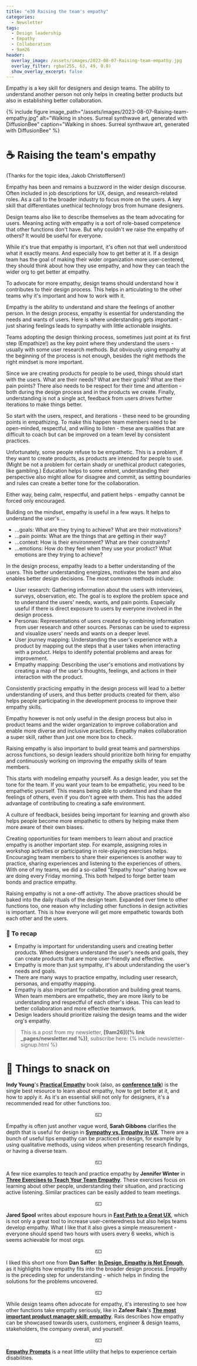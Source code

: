 ```yaml
---
title: "e30 Raising the team's empathy"
categories:
  - Newsletter
tags:
  - Design leadership
  - Empathy
  - Collaboration
  - 9am26
header:
  overlay_image: /assets/images/2023-08-07-Raising-team-empathy.jpg
  overlay_filter: rgba(255, 63, 49, 0.8)
  show_overlay_excerpt: false
---
```


Empathy is a key skill for designers and design teams. The ability to understand another person not only helps in creating better products but also in establishing better collaboration.

{% include figure image_path="/assets/images/2023-08-07-Raising-team-empathy.jpg" alt="Walking in shoes. Surreal synthwave art, generated with DiffusionBee" caption="Walking in shoes. Surreal synthwave art, generated with DiffusionBee" %}

# ☕ Raising the team's empathy

(Thanks for the topic idea, Jakob Christoffersen!)

Empathy has been and remains a buzzword in the wider design discourse. Often included in job descriptions for UX, design, and research-related roles. As a call to the broader industry to focus more on the users. A key skill that differentiates unethical technology bros from humane designers. 

Design teams also like to describe themselves as the team advocating for users. Meaning acting with empathy is a sort of role-based competence that other functions don't have. But why couldn't we raise the empathy of others? It would be useful for everyone.

While it's true that empathy is important, it's often not that well understood what it exactly means. And especially how to get better at it. If a design team has the goal of making their wider organization more user-centered, they should think about how they use empathy, and how they can teach the wider org to get better at empathy.

To advocate for more empathy, design teams should understand how it contributes to their design process. This helps in articulating to the other teams why it's important and how to work with it.

Empathy is the ability to understand and share the feelings of another person. In the design process, empathy is essential for understanding the needs and wants of users. Here is where understanding gets important - just sharing feelings leads to sympathy with little actionable insights.

Teams adopting the design thinking process, sometimes just point at its first step (Empathize!) as the key point where they understand the users - usually with some user research methods. But obviously using empathy at the beginning of the process is not enough, besides the right methods the right mindset is more important.

Since we are creating products for people to be used, things should start with the users. What are their needs? What are their goals? What are their pain points? There also needs to be respect for their time and attention - both during the design process and in the products we create. Finally, understanding is not a single act, feedback from users drives further iterations to make things better.

So start with the users, respect, and iterations - these need to be grounding points in empathizing. To make this happen team members need to be open-minded, respectful, and willing to listen - these are qualities that are difficult to coach but can be improved on a team level by consistent practices.

Unfortunately, some people refuse to be empathetic. This is a problem, if they want to create products, as products are intended for people to use. (Might be not a problem for certain shady or unethical product categories, like gambling.) Education helps to some extent, understanding their perspective also might allow for disagree and commit, as setting boundaries and rules can create a better tone for the collaboration.  

Either way, being calm, respectful, and patient helps - empathy cannot be forced only encouraged.

Building on the mindset, empathy is useful in a few ways. It helps to understand the user's … 
- …goals: What are they trying to achieve? What are their motivations? 
- ...pain points:  What are the things that are getting in their way?
- ...context: How is their environment? What are their constraints?
- ...emotions: How do they feel when they use your product? What emotions are they trying to achieve?

In the design process, empathy leads to a better understanding of the users. This better understanding energizes, motivates the team and also enables better design decisions. The most common methods include:
-  User research: Gathering information about the users with interviews, surveys, observation, etc. The goal is to explore the problem space and to understand the users' needs, wants, and pain points. Especially useful if there is direct exposure to users by everyone involved in the design process.
-  Personas: Representations of users created by combining information from user research and other sources. Personas can be used to express and visualize users' needs and wants on a deeper level.
-  User journey mapping: Understanding the user's experience with a product by mapping out the steps that a user takes when interacting with a product. Helps to identify potential problems and areas for improvement.
-  Empathy mapping: Describing the user's emotions and motivations by creating a map of the user's thoughts, feelings, and actions in their interaction with the product.

Consistently practicing empathy in the design process will lead to a better understanding of users, and thus better products created for them, also helps people participating in the development process to improve their empathy skills.

Empathy however is not only useful in the design process but also in product teams and the wider organization to improve collaboration and enable more diverse and inclusive practices. Empathy makes collaboration a super skill, rather than just one more box to check.

Raising empathy is also important to build great teams and partnerships across functions, so design leaders should prioritize both hiring for empathy and continuously working on improving the empathy skills of team members.

This starts with modeling empathy yourself. As a design leader, you set the tone for the team. If you want your team to be empathetic, you need to be empathetic yourself. This means being able to understand and share the feelings of others, even if you don't agree with them. This has the added advantage of contributing to creating a safe environment.

A culture of feedback, besides being important for learning and growth also helps people become more empathetic to others by helping make them more aware of their own biases.

Creating opportunities for team members to learn about and practice empathy is another important step. For example, assigning roles in workshop activities or participating in role-playing exercises helps. Encouraging team members to share their experiences is another way to practice, sharing experiences and listening to the experiences of others. With one of my teams, we did a so-called "Empathy hour" sharing how we are doing every Friday morning. This both helped to forge better team bonds and practice empathy.

Raising empathy is not a one-off activity. The above practices should be baked into the daily rituals of the design team. Expanded over time to other functions too, one reason why including other functions in design activities is important. This is how everyone will get more empathetic towards both each other and the users.

### 🥤 To recap

- Empathy is important for understanding users and creating better products. When designers understand the user's needs and goals, they can create products that are more user-friendly and effective. 
- Empathy is more than just sympathy, it's about understanding the user's needs and goals.
- There are many ways to practice empathy, including user research, personas, and empathy mapping. 
- Empathy is also important for collaboration and building great teams. When team members are empathetic, they are more likely to be understanding and respectful of each other's ideas. This can lead to better collaboration and more effective teamwork.
- Design leaders should prioritize raising the design teams and the wider org's empathy.

> This is a post from my newsletter, **[9am26]({% link _pages/newsletter.md %})**, subscribe here:
> {% include newsletter-signup.html %}

# 🍪 Things to snack on

**Indy Young**'s [**Practical Empathy**](https://rosenfeldmedia.com/books/practical-empathy/) book (also, as [**conference talk**](https://indiyoung.com/conference-presentation-practical-empathy/)) is the single best resource to learn about empathy, how to get better at it, and how to apply it. As it's an essential skill not only for designers, it's a recommended read for other functions too.

<p style="text-align: center;">🁆</p>

Empathy is often just another vague word, **Sarah Gibbons** clarifies the depth that is useful for design in [**Sympathy vs. Empathy in UX**](https://www.nngroup.com/articles/sympathy-vs-empathy-ux/). There are a bunch of useful tips empathy can be practiced in design, for example by using qualitative methods, using videos when presenting research findings, or having a diverse team.

<p style="text-align: center;">🁆</p>

A few nice examples to teach and practice empathy by **Jennifer Winter** in [**Three Exercises to Teach Your Team Empathy**](https://uxbooth.com/articles/three-exercises-to-teach-your-team-empathy/). These exercises focus on learning about other people, understanding their situation, and practicing active listening. Similar practices can be easily added to team meetings.

<p style="text-align: center;">🁆</p>

**Jared Spool** writes about exposure hours in [**Fast Path to a Great UX**](https://jmspool.medium.com/fast-path-to-a-great-ux-increased-exposure-hours-afde796f2e43), which is not only a great tool to increase user-centeredness but also helps teams develop empathy. What I like that it also gives a simple measurement - everyone should spend two hours with users every 6 weeks, which is seems achievable for most orgs. 

<p style="text-align: center;">🁆</p>

I liked this short one from **Dan Saffer**: [**In Design, Empathy is Not Enough**](https://odannyboy.medium.com/in-design-empathy-is-not-enough-c315b1c1ecee), as it highlights how empathy fits into the broader design process. Empathy is the preceding step for understanding - which helps in finding the solutions for the problems uncovered. 

<p style="text-align: center;">🁆</p>

While design teams often advocate for empathy, it's interesting to see how other functions take empathy seriously, like in **Zafeer Rais**'s [**The most important product manager skill: empathy**](https://bootcamp.uxdesign.cc/product-manager-and-empathy-f7f886616ee1). Rais describes how empathy can be showcased towards users, customers, engineer & design teams, stakeholders, the company overall, and yourself.  

<p style="text-align: center;">🁆</p>

[**Empathy Prompts**](https://empathyprompts.net/) is a neat little utility that helps to experience certain disabilities. 
